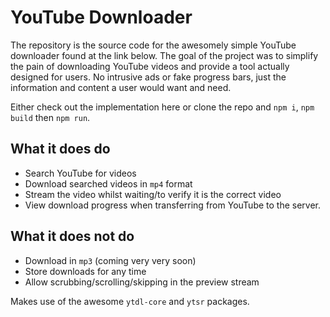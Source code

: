 # YouTube Downloader

The repository is the source code for the awesomely simple YouTube downloader found at the link below. The goal of the project was to simplify the pain of downloading YouTube videos and provide a tool actually designed for users. No intrusive ads or fake progress bars, just the information and content a user would want and need.

Either check out the implementation here or clone the repo and `npm i`, `npm build` then `npm run`.

## What it does do
- Search YouTube for videos
- Download searched videos in `mp4` format
- Stream the video whilst waiting/to verify it is the correct video
- View download progress when transferring from YouTube to the server.

## What it does not do
- Download in `mp3` (coming very very soon)
- Store downloads for any time
- Allow scrubbing/scrolling/skipping in the preview stream

Makes use of the awesome `ytdl-core` and `ytsr` packages.




